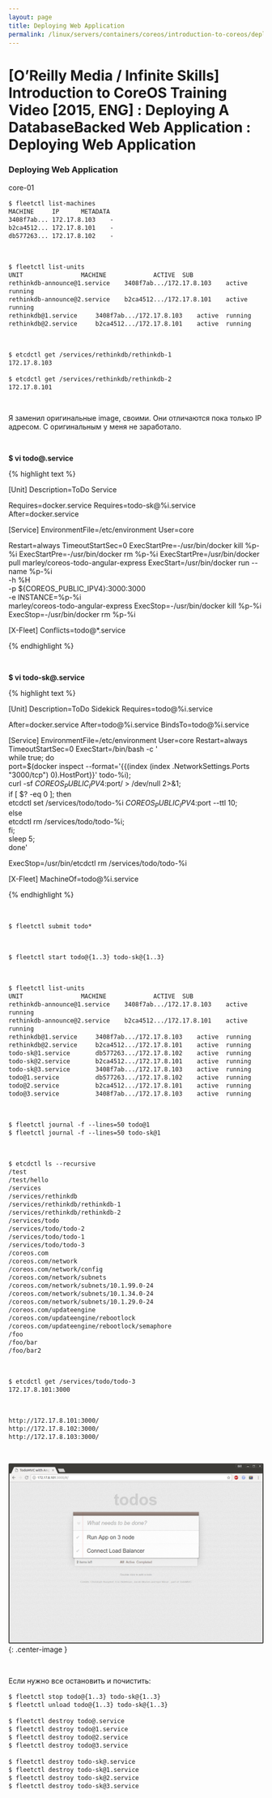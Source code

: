 ```yaml
---
layout: page
title: Deploying Web Application
permalink: /linux/servers/containers/coreos/introduction-to-coreos/deploying-a-database-backed-web-application/deploying-web-application/
---
```



# [O’Reilly Media / Infinite Skills] Introduction to CoreOS Training Video [2015, ENG] : Deploying A DatabaseBacked Web Application : Deploying Web Application


### Deploying Web Application


core-01


    $ fleetctl list-machines
    MACHINE		IP		METADATA
    3408f7ab...	172.17.8.103	-
    b2ca4512...	172.17.8.101	-
    db577263...	172.17.8.102	-


<br/>


    $ fleetctl list-units
    UNIT				MACHINE				ACTIVE	SUB
    rethinkdb-announce@1.service	3408f7ab.../172.17.8.103	active	running
    rethinkdb-announce@2.service	b2ca4512.../172.17.8.101	active	running
    rethinkdb@1.service		3408f7ab.../172.17.8.103	active	running
    rethinkdb@2.service		b2ca4512.../172.17.8.101	active	running


<br/>

    $ etcdctl get /services/rethinkdb/rethinkdb-1
    172.17.8.103

    $ etcdctl get /services/rethinkdb/rethinkdb-2
    172.17.8.101


<br/>

Я заменил оригинальные image, своими. Они отличаются пока только IP адресом.
С оригинальным у меня не заработало.


<br/>

 **$ vi todo@.service**


{% highlight text %}

[Unit]
Description=ToDo Service

Requires=docker.service
Requires=todo-sk@%i.service
After=docker.service

[Service]
EnvironmentFile=/etc/environment
User=core

Restart=always
TimeoutStartSec=0
ExecStartPre=-/usr/bin/docker kill %p-%i
ExecStartPre=-/usr/bin/docker rm %p-%i
ExecStartPre=/usr/bin/docker pull marley/coreos-todo-angular-express
ExecStart=/usr/bin/docker run --name %p-%i \
      -h %H \
      -p ${COREOS_PUBLIC_IPV4}:3000:3000 \
      -e INSTANCE=%p-%i \
      marley/coreos-todo-angular-express
ExecStop=-/usr/bin/docker kill %p-%i
ExecStop=-/usr/bin/docker rm %p-%i

[X-Fleet]
Conflicts=todo@*.service


{% endhighlight %}



<br/>

 **$ vi todo-sk@.service**


{% highlight text %}

[Unit]
Description=ToDo Sidekick
Requires=todo@%i.service

After=docker.service
After=todo@%i.service
BindsTo=todo@%i.service

[Service]
EnvironmentFile=/etc/environment
User=core
Restart=always
TimeoutStartSec=0
ExecStart=/bin/bash -c '\
while true; do \
 port=$(docker inspect --format=\'{{(index (index .NetworkSettings.Ports "3000/tcp") 0).HostPort}}\' todo-%i); \
 curl -sf ${COREOS_PUBLIC_IPV4}:$port/ > /dev/null 2>&1; \
 if [ $? -eq 0 ]; then \
   etcdctl set /services/todo/todo-%i ${COREOS_PUBLIC_IPV4}:$port --ttl 10; \
 else \
   etcdctl rm /services/todo/todo-%i; \
 fi; \
 sleep 5; \
 done'

ExecStop=/usr/bin/etcdctl rm /services/todo/todo-%i

[X-Fleet]
MachineOf=todo@%i.service


{% endhighlight %}

<br/>

    $ fleetctl submit todo*

<br/>

    $ fleetctl start todo@{1..3} todo-sk@{1..3}


<br/>

    $ fleetctl list-units
    UNIT				MACHINE				ACTIVE	SUB
    rethinkdb-announce@1.service	3408f7ab.../172.17.8.103	active	running
    rethinkdb-announce@2.service	b2ca4512.../172.17.8.101	active	running
    rethinkdb@1.service		3408f7ab.../172.17.8.103	active	running
    rethinkdb@2.service		b2ca4512.../172.17.8.101	active	running
    todo-sk@1.service		db577263.../172.17.8.102	active	running
    todo-sk@2.service		b2ca4512.../172.17.8.101	active	running
    todo-sk@3.service		3408f7ab.../172.17.8.103	active	running
    todo@1.service			db577263.../172.17.8.102	active	running
    todo@2.service			b2ca4512.../172.17.8.101	active	running
    todo@3.service			3408f7ab.../172.17.8.103	active	running



<br/>

    $ fleetctl journal -f --lines=50 todo@1
    $ fleetctl journal -f --lines=50 todo-sk@1


<br/>

    $ etcdctl ls --recursive
    /test
    /test/hello
    /services
    /services/rethinkdb
    /services/rethinkdb/rethinkdb-1
    /services/rethinkdb/rethinkdb-2
    /services/todo
    /services/todo/todo-2
    /services/todo/todo-1
    /services/todo/todo-3
    /coreos.com
    /coreos.com/network
    /coreos.com/network/config
    /coreos.com/network/subnets
    /coreos.com/network/subnets/10.1.99.0-24
    /coreos.com/network/subnets/10.1.34.0-24
    /coreos.com/network/subnets/10.1.29.0-24
    /coreos.com/updateengine
    /coreos.com/updateengine/rebootlock
    /coreos.com/updateengine/rebootlock/semaphore
    /foo
    /foo/bar
    /foo/bar2



<br/>

    $ etcdctl get /services/todo/todo-3
    172.17.8.101:3000


<br/>

    http://172.17.8.101:3000/
    http://172.17.8.102:3000/
    http://172.17.8.103:3000/

<br/>


![coreos cluster](/img/linux/servers/containers/coreos/app6.png "coreos cluster"){: .center-image } 



<br/>

Если нужно все остановить и почистить:

    $ fleetctl stop todo@{1..3} todo-sk@{1..3}
    $ fleetctl unload todo@{1..3} todo-sk@{1..3}

    $ fleetctl destroy todo@.service
    $ fleetctl destroy todo@1.service
    $ fleetctl destroy todo@2.service
    $ fleetctl destroy todo@3.service

    $ fleetctl destroy todo-sk@.service
    $ fleetctl destroy todo-sk@1.service
    $ fleetctl destroy todo-sk@2.service
    $ fleetctl destroy todo-sk@3.service
